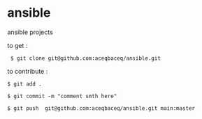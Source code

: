 # ansible
ansible  projects


to get : 

     $ git clone git@github.com:aceqbaceq/ansible.git

to contribute : 

    $ git add .
    
    $ git commit -m "comment smth here"
    
    $ git push  git@github.com:aceqbaceq/ansible.git main:master



